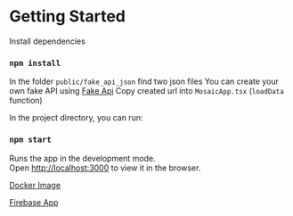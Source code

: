 

# Getting Started

Install dependencies
### `npm install`

In the folder `public/fake_api_json` find two json files
You can create your own fake API using [Fake Api](https://mocki.io/fake-json-api)
Copy created url into `MosaicApp.tsx` (`loadData` function)

In the project directory, you can run:

### `npm start`

Runs the app in the development mode.\
Open [http://localhost:3000](http://localhost:3000) to view it in the browser.

[Docker Image](https://hub.docker.com/repository/docker/zhulinski/test-react-mosaic/general)

[Firebase App](https://react-mosaic-companies.web.app/)